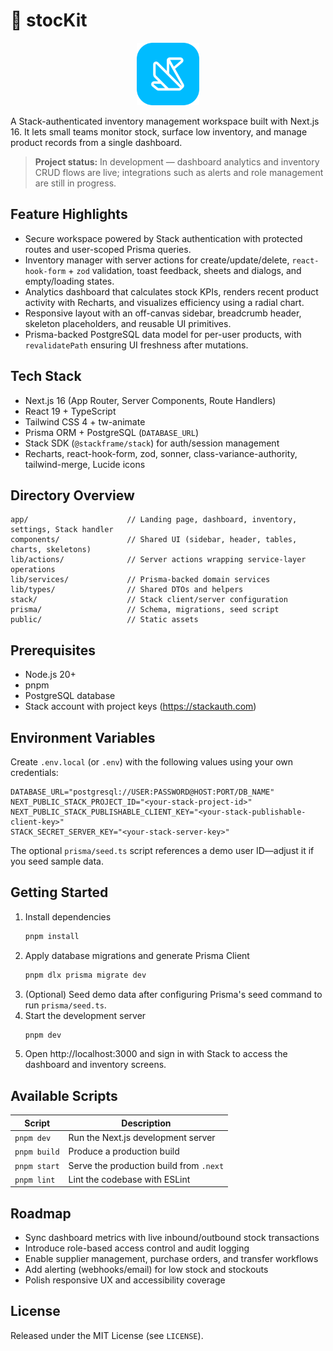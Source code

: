 # 🦜 stocKit

<!-- PROJECT LOGO -->
<div align="center">
  <img src="public/icon.png" alt="Logo" width="100" />
</div>

A Stack-authenticated inventory management workspace built with Next.js 16. It lets small teams monitor stock, surface low inventory, and manage product records from a single dashboard.

> **Project status:** In development — dashboard analytics and inventory CRUD flows are live; integrations such as alerts and role management are still in progress.

## Feature Highlights
- Secure workspace powered by Stack authentication with protected routes and user-scoped Prisma queries.
- Inventory manager with server actions for create/update/delete, `react-hook-form` + `zod` validation, toast feedback, sheets and dialogs, and empty/loading states.
- Analytics dashboard that calculates stock KPIs, renders recent product activity with Recharts, and visualizes efficiency using a radial chart.
- Responsive layout with an off-canvas sidebar, breadcrumb header, skeleton placeholders, and reusable UI primitives.
- Prisma-backed PostgreSQL data model for per-user products, with `revalidatePath` ensuring UI freshness after mutations.

## Tech Stack
- Next.js 16 (App Router, Server Components, Route Handlers)
- React 19 + TypeScript
- Tailwind CSS 4 + tw-animate
- Prisma ORM + PostgreSQL (`DATABASE_URL`)
- Stack SDK (`@stackframe/stack`) for auth/session management
- Recharts, react-hook-form, zod, sonner, class-variance-authority, tailwind-merge, Lucide icons

## Directory Overview
```
app/                      // Landing page, dashboard, inventory, settings, Stack handler
components/               // Shared UI (sidebar, header, tables, charts, skeletons)
lib/actions/              // Server actions wrapping service-layer operations
lib/services/             // Prisma-backed domain services
lib/types/                // Shared DTOs and helpers
stack/                    // Stack client/server configuration
prisma/                   // Schema, migrations, seed script
public/                   // Static assets
```

## Prerequisites
- Node.js 20+
- pnpm
- PostgreSQL database
- Stack account with project keys (https://stackauth.com)

## Environment Variables
Create `.env.local` (or `.env`) with the following values using your own credentials:

```
DATABASE_URL="postgresql://USER:PASSWORD@HOST:PORT/DB_NAME"
NEXT_PUBLIC_STACK_PROJECT_ID="<your-stack-project-id>"
NEXT_PUBLIC_STACK_PUBLISHABLE_CLIENT_KEY="<your-stack-publishable-client-key>"
STACK_SECRET_SERVER_KEY="<your-stack-server-key>"
```

The optional `prisma/seed.ts` script references a demo user ID—adjust it if you seed sample data.

## Getting Started
1. Install dependencies
   ```bash
   pnpm install
   ```
2. Apply database migrations and generate Prisma Client
   ```bash
   pnpm dlx prisma migrate dev
   ```
3. (Optional) Seed demo data after configuring Prisma's seed command to run `prisma/seed.ts`.
4. Start the development server
   ```bash
   pnpm dev
   ```
5. Open http://localhost:3000 and sign in with Stack to access the dashboard and inventory screens.

## Available Scripts
| Script        | Description                              |
|---------------|------------------------------------------|
| `pnpm dev`    | Run the Next.js development server       |
| `pnpm build`  | Produce a production build               |
| `pnpm start`  | Serve the production build from `.next`  |
| `pnpm lint`   | Lint the codebase with ESLint            |

## Roadmap
- Sync dashboard metrics with live inbound/outbound stock transactions
- Introduce role-based access control and audit logging
- Enable supplier management, purchase orders, and transfer workflows
- Add alerting (webhooks/email) for low stock and stockouts
- Polish responsive UX and accessibility coverage

## License
Released under the MIT License (see `LICENSE`).
